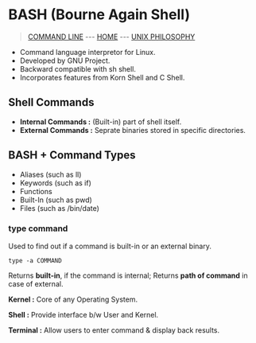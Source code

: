 # BASH (Bourne Again Shell)

> [COMMAND LINE](005_Command_Line.md) --- [HOME](../README.md) --- [UNIX PHILOSOPHY](007_Unix_Philosophy.md)

* Command language interpretor for Linux.
* Developed by GNU Project.
* Backward compatible with sh shell.
* Incorporates features from Korn Shell and C Shell.

## Shell Commands
* **Internal Commands :** (Built-in) part of shell itself.
* **External Commands :** Seprate binaries stored in specific directories.

## BASH + Command Types

* Aliases (such as ll)
* Keywords (such as if)
* Functions
* Built-In (such as pwd)
* Files (such as /bin/date)

### type command
Used to find out if a command is built-in or an external binary.
```
type -a COMMAND
```
Returns **built-in**, if the command is internal; Returns **path of command** in case of external.

**Kernel :** Core of any Operating System.

**Shell :** Provide interface b/w User and Kernel.

**Terminal :** Allow users to enter command & display back results.